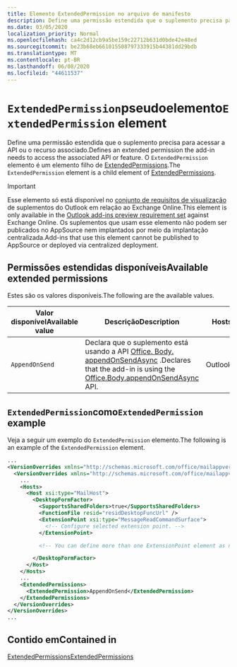 ```yaml
---
title: Elemento ExtendedPermission no arquivo de manifesto
description: Define uma permissão estendida que o suplemento precisa para acessar a API ou o recurso associado.
ms.date: 03/05/2020
localization_priority: Normal
ms.openlocfilehash: ca4c2d12cb9a5be159c22712b631d0bde42e48ed
ms.sourcegitcommit: be23b68eb661015508797333915b44381dd29bdb
ms.translationtype: MT
ms.contentlocale: pt-BR
ms.lasthandoff: 06/08/2020
ms.locfileid: "44611537"
---
```

# <a name="extendedpermission-element"></a><span data-ttu-id="f82f2-103">`ExtendedPermission`pseudoelemento</span><span class="sxs-lookup"><span data-stu-id="f82f2-103">`ExtendedPermission` element</span></span>

<span data-ttu-id="f82f2-104">Define uma permissão estendida que o suplemento precisa para acessar a API ou o recurso associado.</span><span class="sxs-lookup"><span data-stu-id="f82f2-104">Defines an extended permission the add-in needs to access the associated API or feature.</span></span> <span data-ttu-id="f82f2-105">O `ExtendedPermission` elemento é um elemento filho de [ExtendedPermissions](extendedpermissions.md).</span><span class="sxs-lookup"><span data-stu-id="f82f2-105">The `ExtendedPermission` element is a child element of [ExtendedPermissions](extendedpermissions.md).</span></span>

> [!IMPORTANT]
> <span data-ttu-id="f82f2-106">Esse elemento só está disponível no [conjunto de requisitos de visualização](../objectmodel/preview-requirement-set/outlook-requirement-set-preview.md) de suplementos do Outlook em relação ao Exchange Online.</span><span class="sxs-lookup"><span data-stu-id="f82f2-106">This element is only available in the [Outlook add-ins preview requirement set](../objectmodel/preview-requirement-set/outlook-requirement-set-preview.md) against Exchange Online.</span></span> <span data-ttu-id="f82f2-107">Os suplementos que usam esse elemento não podem ser publicados no AppSource nem implantados por meio da implantação centralizada.</span><span class="sxs-lookup"><span data-stu-id="f82f2-107">Add-ins that use this element cannot be published to AppSource or deployed via centralized deployment.</span></span>

## <a name="available-extended-permissions"></a><span data-ttu-id="f82f2-108">Permissões estendidas disponíveis</span><span class="sxs-lookup"><span data-stu-id="f82f2-108">Available extended permissions</span></span>

<span data-ttu-id="f82f2-109">Estes são os valores disponíveis.</span><span class="sxs-lookup"><span data-stu-id="f82f2-109">The following are the available values.</span></span>

|<span data-ttu-id="f82f2-110">Valor disponível</span><span class="sxs-lookup"><span data-stu-id="f82f2-110">Available value</span></span>|<span data-ttu-id="f82f2-111">Descrição</span><span class="sxs-lookup"><span data-stu-id="f82f2-111">Description</span></span>|<span data-ttu-id="f82f2-112">Hosts</span><span class="sxs-lookup"><span data-stu-id="f82f2-112">Hosts</span></span>|
|---|---|---|
|`AppendOnSend`|<span data-ttu-id="f82f2-113">Declara que o suplemento está usando a API [Office. Body. appendOnSendAsync](/javascript/api/outlook/office.body?view=outlook-js-preview#appendonsendasync-data--options--callback-) .</span><span class="sxs-lookup"><span data-stu-id="f82f2-113">Declares that the add-in is using the [Office.Body.appendOnSendAsync](/javascript/api/outlook/office.body?view=outlook-js-preview#appendonsendasync-data--options--callback-) API.</span></span>|<span data-ttu-id="f82f2-114">Outlook</span><span class="sxs-lookup"><span data-stu-id="f82f2-114">Outlook</span></span>|

## <a name="extendedpermission-example"></a><span data-ttu-id="f82f2-115">`ExtendedPermission`como</span><span class="sxs-lookup"><span data-stu-id="f82f2-115">`ExtendedPermission` example</span></span>

<span data-ttu-id="f82f2-116">Veja a seguir um exemplo do `ExtendedPermission` elemento.</span><span class="sxs-lookup"><span data-stu-id="f82f2-116">The following is an example of the `ExtendedPermission` element.</span></span>

```XML
...
<VersionOverrides xmlns="http://schemas.microsoft.com/office/mailappversionoverrides" xsi:type="VersionOverridesV1_0">
  <VersionOverrides xmlns="http://schemas.microsoft.com/office/mailappversionoverrides/1.1" xsi:type="VersionOverridesV1_1">
    ...
    <Hosts>
      <Host xsi:type="MailHost">
        <DesktopFormFactor>
          <SupportsSharedFolders>true</SupportsSharedFolders>
          <FunctionFile resid="residDesktopFuncUrl" />
          <ExtensionPoint xsi:type="MessageReadCommandSurface">
            <!-- Configure selected extension point. -->
          </ExtensionPoint>

          <!-- You can define more than one ExtensionPoint element as needed. -->

        </DesktopFormFactor>
      </Host>
    </Hosts>
    ...
    <ExtendedPermissions>
      <ExtendedPermission>AppendOnSend</ExtendedPermission>
    </ExtendedPermissions>
  </VersionOverrides>
</VersionOverrides>
...
```

## <a name="contained-in"></a><span data-ttu-id="f82f2-117">Contido em</span><span class="sxs-lookup"><span data-stu-id="f82f2-117">Contained in</span></span>

[<span data-ttu-id="f82f2-118">ExtendedPermissions</span><span class="sxs-lookup"><span data-stu-id="f82f2-118">ExtendedPermissions</span></span>](extendedpermissions.md)
